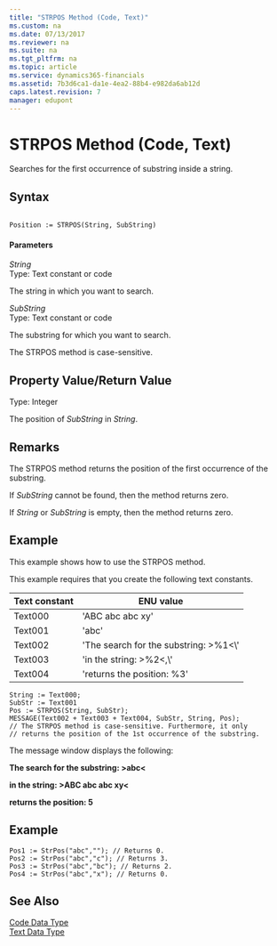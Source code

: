 ```yaml
---
title: "STRPOS Method (Code, Text)"
ms.custom: na
ms.date: 07/13/2017
ms.reviewer: na
ms.suite: na
ms.tgt_pltfrm: na
ms.topic: article
ms.service: dynamics365-financials
ms.assetid: 7b3d6ca1-da1e-4ea2-88b4-e982da6ab12d
caps.latest.revision: 7
manager: edupont
---
```


 

# STRPOS Method (Code, Text)
Searches for the first occurrence of substring inside a string.  
  
## Syntax  
  
```  
  
Position := STRPOS(String, SubString)  
```  
  
#### Parameters  
 *String*  
 Type: Text constant or code  
  
 The string in which you want to search.  
  
 *SubString*  
 Type: Text constant or code  
  
 The substring for which you want to search.  
  
 The STRPOS method is case-sensitive.  
  
## Property Value/Return Value  
 Type: Integer  
  
 The position of *SubString* in *String*.  
  
## Remarks  
 The STRPOS method returns the position of the first occurrence of the substring.  
  
 If *SubString* cannot be found, then the method returns zero.  
  
 If *String* or *SubString* is empty, then the method returns zero.  
  
## Example  
 This example shows how to use the STRPOS method.  
  
 This example requires that you create the following text constants.  
  
|Text constant|ENU value|  
|-------------------|---------------|  
|Text000|'ABC abc abc xy'|  
|Text001|'abc'|  
|Text002|'The search for the substring: >%1\<\\'|  
|Text003|'in the string: >%2\<,\\'|  
|Text004|'returns the position: %3'|  
  
```  
String := Text000;  
SubStr := Text001  
Pos := STRPOS(String, SubStr);  
MESSAGE(Text002 + Text003 + Text004, SubStr, String, Pos);  
// The STRPOS method is case-sensitive. Furthermore, it only  
// returns the position of the 1st occurrence of the substring.  
```  
  
 The message window displays the following:  
  
 **The search for the substring: >abc\<**  
  
 **in the string: >ABC abc abc xy\<**  
  
 **returns the position: 5**  
  
## Example  
  
```  
Pos1 := StrPos("abc",""); // Returns 0.  
Pos2 := StrPos("abc","c"); // Returns 3.  
Pos3 := StrPos("abc","bc"); // Returns 2.  
Pos4 := StrPos("abc","x"); // Returns 0.  
```  
  
## See Also  
 [Code Data Type](../datatypes/devenv-Code-Data-Type.md)   
 [Text Data Type](../datatypes/devenv-Text-Data-Type.md)